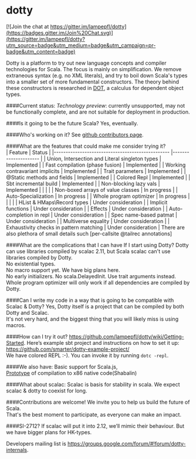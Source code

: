 dotty
=====

[![Join the chat at https://gitter.im/lampepfl/dotty](https://badges.gitter.im/Join%20Chat.svg)](https://gitter.im/lampepfl/dotty?utm_source=badge&utm_medium=badge&utm_campaign=pr-badge&utm_content=badge)

Dotty is a platform to try out new language concepts and compiler
technologies for Scala. The focus is mainly on simplification. We
remove extraneous syntax (e.g. no XML literals), and try to boil down
Scala's types into a smaller set of more fundamental constructors. The
theory behind these constructors is researched in
[DOT](http://www.cs.uwm.edu/~boyland/fool2012/papers/fool2012_submission_3.pdf),
a calculus for dependent object types.

####Current status:
 _Technology preview_: currently unsupported, may not be functionally complete, and are not suitable for deployment in production.

####Is it going to be the future Scala?
Yes, eventually.

####Who's working on it?
See [github contributors page](https://github.com/lampepfl/dotty/graphs/contributors).
 
####What are the features that could make me consider trying it?  
| Feature                                         	| Status              	|
|-------------------------------------------------	|---------------------	|
| Union, Intersection and Literal singleton types 	| Implemented         	|
| Fast compilation (phase fusion)                 	| Implemented         	|
| Working contravariant implicits                 	| Implemented         	|
| Trait parameters                                	| Implemented         	|
| @Static methods and fields                      	| Implemented         	|
| Colored Repl                                    	| Implemented         	|
| Sbt incremental build                           	| Implemented         	|
| Non-blocking lazy vals                          	| Implemented         	|
|                                                 	|                     	|
| Non-boxed arrays of value classes               	| In progress         	|
| Auto-Specialization                             	| In progress         	|
| Whole program optimizer                         	| In progress         	|
|                                                 	|                     	|
| HList & HMaps\Record types                      	| Under consideration 	|
| Implicit functions                              	| Under consideration 	|
| Effects                                         	| Under consideration 	|
| Auto-completion in repl                         	| Under consideration 	|
| Spec name-based patmat                          	| Under consideration 	|
| Multiverse equality                             	| Under consideration 	|
| Exhaustivity checks in pattern matching          	| Under consideration 	|
There are also plethora of small details such [per-callsite @tailrec annotations]

####What are the complications that I can have If I start using Dotty?
Dotty can use libraries compiled by scalac 2.11, but Scala scalac can't use libraries compiled by Dotty.<br>
No existential types.<br>
No macro support yet. We have big plans here.<br>
No early initializers. No scala.DelayedInit. Use trait arguments instead.<br>
Whole program optimizer will only work if all dependencies are compiled by Dotty.<br>


####Can I write my code in a way that is going to be compatible with Scalac & Dotty?
Yes, Dotty itself is a project that can be compiled by both Dotty and Scalac.<br>
It's not very hard, and the biggest thing that you will likely miss is using macros.

####How can I try it out?
https://github.com/lampepfl/dotty/wiki/Getting-Started.
Here’s example sbt project and instructions on how to set it up: https://github.com/smarter/dotty-example-project/ <br>
We have colored REPL :-). You can invoke it by running `dotc -repl`.

####We also have:
Basic support for Scala.js,<br>
[Prototype](https://github.com/scala-native/scala-native/tree/topic/dotty-support) of compilation to x86 native code(Shabalin)<br>

####What about scalac:
Scalac is basis for stability in scala. We expect scalac & dotty to coexist for long.
        
####Contributions are welcome!
We invite you to help us build the future of Scala.<br>
That's the best moment to participate, as everyone can make an impact.<br>

####SI-2712?
If scalac will put it into 2.12, we’ll mimic their behaviour. But we have bigger plans for
HK-types.



Developers mailing list is https://groups.google.com/forum/#!forum/dotty-internals.
